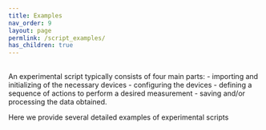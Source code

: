 ```yaml
---
title: Examples
nav_order: 9
layout: page
permlink: /script_examples/
has_children: true
---
```

<br/>
An experimental script typically consists of four main parts:
- importing and initializing of the necessary devices
- configuring the devices
- defining a sequence of actions to perform a desired measurement 
- saving and/or processing the data obtained. 

Here we provide several detailed examples of experimental scripts